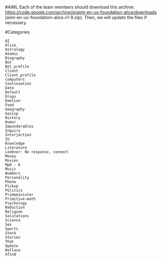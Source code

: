 
#AIML
	Each of the team members should download this archive: https://code.google.com/archive/p/aiml-en-us-foundation-alice/downloads
	(aiml-en-us-foundation-alice.v1-9.zip). Then, we will update the files if necessary.
	
#Categories

	AI
	Alice
	Astrology
	Atomic
	Biography
	Bot
	Bot_profile
	Client
	Client_profile
	Computers
	Continuation
	Date
	Default
	Drugs
	Emotion
	Food
	Geography
	Gossip
	History
	Humor
	Imponderables
	Inguiry
	Interjection
	IU
	Knowledge
	Literature
	Loebner: No response, connect
	Money
	Movies
	Mp0 - 6
	Music
	Numbers
	Personality
	Phone
	Pickup
	Politics
	Primeminister
	Primitive-math
	Psychology
	Reduction
	Religion
	Salutations
	Science
	Sex
	Sports
	Stack
	Stories
	That
	Update
	Wallace
	Xfind	
